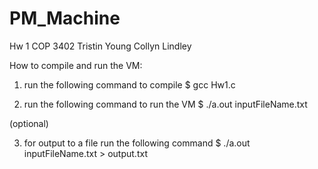 # PM_Machine
Hw 1 COP 3402
Tristin Young
Collyn Lindley

How to compile and run the VM:

1. run the following command to compile
	$ gcc Hw1.c

2. run the following command to run the VM
	$ ./a.out inputFileName.txt

(optional)

3. for output to a file run the following command
	$ ./a.out inputFileName.txt > output.txt

